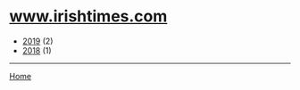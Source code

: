 # www.irishtimes.com

  * [2019](./www-irishtimes-com-2019.md) (2)
  * [2018](./www-irishtimes-com-2018.md) (1)

----

[Home](../index.md)
